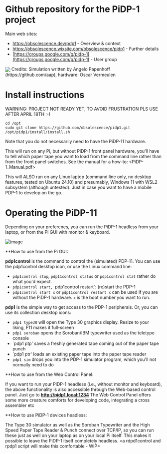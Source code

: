 # Github repository for the PiDP-1 project

Main web sites:
- https://obsolescence.dev/pdp1 - Overview & context
- https://obsolescence.wixsite.com/obsolescence/pidp1 - Further details
- [https://groups.google.com/g/pidp-1](https://groups.google.com/g/pidp-1) - User group

<img src="https://github.com/user-attachments/assets/8e383528-861b-4829-8799-4ecbf265fde4" align="center" />
Credits: Simulation written by Angelo Papenhoff (https://github.com/aap), hardware: Oscar Vermeulen

# Install instructions

WARNING: PROJECT NOT READY YET, TO AVOID FRUSTRATION PLS USE AFTER APRIL 18TH :-)

    cd /opt
    sudo git clone https://github.com/obsolescence/pidp1.git
    /opt/pidp1/install/install.sh

Note that you do not necessarily need to have the PiDP-11 hardware. 

This will run on any Pi, but without PiDP-1 front panel hardware, you'll have to tell which paper tape you want to load from the command line rather than from the front panel switches. See the manual for a how-to: <PiDP-1_Manual.pdf>

This will ALSO run on any Linux laptop (command line only, no desktop features, tested on Ubuntu 24.10) and presumably, Windows 11 with WSL2 subsystem (although untested). Just in case you want to have a mobile PDP-1 to develop on the go.

# Operating the PiDP-11

Depending on your preferenes, you can run the PiDP-1 headless from your laptop, or from the Pi GUI with monitor & keyboard.

![image](https://github.com/user-attachments/assets/e80a1c29-a8c9-4a50-a3a8-43e7163490fb)

**How to use from the Pi GUI:

**pdp1control** is the command to control the (simulated) PDP-11. You can use the pdp1control desktop icon, or use the Linux command line:
- `pdp1control stop`, `pdp11control status` or `pdp1control stat` rather do what you'd expect.
- `pdp1control start, `pdp1control restart`: (re)start the PDP-1
- `pdp1control start x` or `pdp11control restart x` can be used if you are without the PiDP-1 hardware. `x` is the boot number you want to run.

**pdp1** is the simple way to get access to the PDP-1 peripherals. Or, you can use its collection desktop icons:
- `pdp1 type30` will open the Type 30 graphics display. Resize to your liking, F11 makes it full-screen
- `pdp1 soroban` opens the Soroban/IBM typewriter used as the teletype console
- `pdp1 ptp' saves a freshly generated tape coming out of the paper tape punch
- `pdp1 ptr' loads an existing paper tape into the paper tape reader
- `pdp1 sim` drops you into the PDP-1 simulator program, which you'll not normally need to do

**How to use from the Web Control Panel:

If you want to run your PiDP-1 headless (i.e., without monitor and keyboard), the above functionality is also accessible through the Web-based control panel. Just go to **http://pidp1.local:1234**
The Web Control Panel offers some more creature comforts for developing code, integrating a cross assembler etc

**How to use PiDP-1 devices headless:

The Type 30 simulator as well as the Soroban Typewriter and the High Speed Paper Tape Reader & Punch connect over TCP/IP, so you can run these just as well on your laptop as on your local Pi itself. This makes it possible to leave the PiDP-1 itself completely headless.
<a rdpd1control and rpdp1 script will make this comfortable - WIP>
